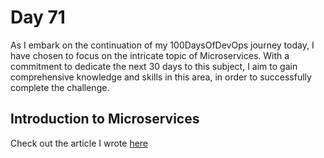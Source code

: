 # Day 71

As I embark on the continuation of my 100DaysOfDevOps journey today, I have chosen to focus on the intricate topic of Microservices. With a commitment to dedicate the next 30 days to this subject, I aim to gain comprehensive knowledge and skills in this area, in order to successfully complete the challenge.

## Introduction to Microservices

Check out the article I wrote [here](https://rufilboy.hashnode.dev/day-71-introduction-to-microservices)
